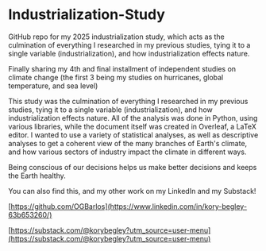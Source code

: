 # Industrialization-Study
GitHub repo for my 2025 industrialization study, which acts as the culmination of everything I researched in my previous studies, tying it to a single variable (industrialization), and how industrialization effects nature.

Finally sharing my 4th and final installment of independent studies on climate change (the first 3 being my studies on hurricanes, global temperature, and sea level)

This study was the culmination of everything I researched in my previous studies, tying it to a single variable (industrialization), and how industrialization effects nature. All of the analysis was done in Python, using various libraries, while the document itself was created in Overleaf, a LaTeX editor. I wanted to use a variety of statistical analyses, as well as descriptive analyses to get a coherent view of the many branches of Earth's climate, and how various sectors of industry impact the climate in different ways.


Being conscious of our decisions helps us make better decisions and keeps the Earth healthy.


You can also find this, and my other work on my LinkedIn and my Substack!


[https://github.com/OGBarlos](https://www.linkedin.com/in/kory-begley-63b653260/)

[https://substack.com/@korybegley?utm_source=user-menu](https://substack.com/@korybegley?utm_source=user-menu)
